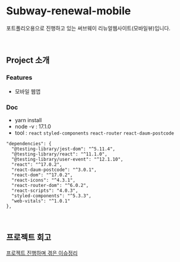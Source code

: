 # Subway-renewal-mobile

포트폴리오용으로 진행하고 있는 써브웨이 리뉴얼웹사이트(모바일뷰)입니다.

<br/>

## Project 소개

### Features
- 모바일 웹앱

### Doc
- yarn install <br/>
- node -v : 17.1.0
- tool : `react` `styled-components` `react-router` `react-daum-postcode`<br/>
```
"dependencies": {
  "@testing-library/jest-dom": "^5.11.4",
  "@testing-library/react": "^11.1.0",
  "@testing-library/user-event": "^12.1.10",
  "react": "^17.0.2",
  "react-daum-postcode": "^3.0.1",
  "react-dom": "^17.0.2",
  "react-icons": "^4.3.1",
  "react-router-dom": "^6.0.2",
  "react-scripts": "4.0.3",
  "styled-components": "^5.3.3",
  "web-vitals": "^1.0.1"
},
```
<br/>

## 프로젝트 회고
[프로젝트 진행하며 겪은 이슈정리](https://github.com/sukyoungshin/TIL/blob/main/Note/subway-renewal-mobile.md)
